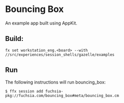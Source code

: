 # Bouncing Box

An example app built using AppKit.

## Build:
```
fx set workstation_eng.<board> --with //src/experiences/session_shells/gazelle/examples
```

## Run
The following instructions will run bouncing_box:
```
$ ffx session add fuchsia-pkg://fuchsia.com/bouncing_box#meta/bouncing_box.cm
```
